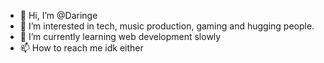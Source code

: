- 👋 Hi, I’m @Daringe
- 👀 I’m interested in tech, music production, gaming and hugging people.
- 🌱 I’m currently learning web development slowly
- 📫 How to reach me idk either

<!---
Daringe/Daringe is a ✨ special ✨ repository because its `README.md` (this file) appears on your GitHub profile.
You can click the Preview link to take a look at your changes.
--->
